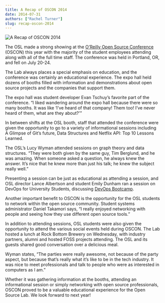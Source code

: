 ```yaml
---
title: A Recap of OSCON 2014
date: 2014-07-31
authors: ["Rachel Turner"]
slug: recap-oscon-2014
---
```


![A Recap of OSCON 2014](/images/OSCON_blog_post_0.jpg#blog)

The OSL made a strong showing at the [O’Reilly Open Source Conference](http://www.oscon.com/oscon2014) (OSCON)
this year with the majority of the student employees attending along with all of
the full time staff. The conference was held in Portland, OR, and fell on July
20-24.

The Lab always places a special emphasis on education, and the conference was
certainly an educational experience. The expo hall held dozens of booths filled
with information and demonstrations about open source projects and the companies
that support them.

The expo hall was student developer Evan Tschuy’s favorite part of the
conference. “I liked wandering around the expo hall because there were so many
booths. It was like ‘I’ve heard of that company! Them too! I’ve never heard of
them, what are they about?’”

In between shifts at the OSL booth, staff that attended the conference were
given the opportunity to go to a variety of informational sessions including A
Glimpse of Git’s future, Data Structures and Netflix API: Top 10 Lessons
Learned.

The OSL’s Lucy Wyman attended sessions on graph theory and data structures.
“They were both given by the same guy, Tim Berglund, and he was amazing. When
someone asked a question, he always knew the answer. It’s nice that he knew more
than just his talk; he knew the subject really well.”

Presenting a session can be just as educational as attending a session, and OSL
director Lance Albertson and student Emily Dunham ran a session on DevOps for
University Students, discussing [DevOps Bootcamp](http://devopsbootcamp.osuosl.org).

Another important benefit to OSCON is the opportunity for the OSL students to
network within the open source community. Student systems administrator Daniel
Takamori says, “I really enjoyed networking with people and seeing how they use
different open source tools.”

In addition to attending sessions, OSL students were also given the opportunity
to attend the various social events held during OSCON. The Lab hosted a lunch at
Rock Bottom Brewery on Wednesday, with industry partners, alumni and hosted FOSS
projects attending. The OSL and its guests shared good conversation over a
delicious meal.

Wyman states, “The parties were really awesome, not because of the party aspect,
but because that’s really what it’s like to be in the tech industry. It was nice
to meet professionals and talk to people who were as interested in computers as
I am.”

Whether it was gathering information at the booths, attending an informational
session or simply networking with open source professionals, OSCON proved to be
a valuable educational experience for the Open Source Lab. We look forward to
next year!
